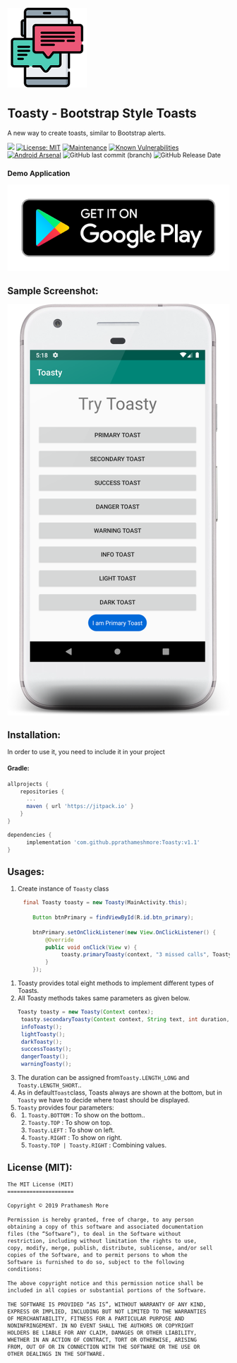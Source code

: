![chat](assets/icon/chat.png)
# Toasty - Bootstrap Style Toasts
A new way to create toasts, similar to Bootstrap alerts.

[![](https://jitpack.io/v/pprathameshmore/Toasty.svg)](https://jitpack.io/#pprathameshmore/Toasty) [![License: MIT](https://img.shields.io/badge/License-MIT-yellow.svg)](https://opensource.org/licenses/MIT)  [![Maintenance](https://img.shields.io/badge/Maintained%3F-yes-green.svg)](https://GitHub.com/pprathameshmore/Toasty) [![Known Vulnerabilities](https://snyk.io/test/github/pprathameshmore/Toasty/badge.svg)](https://snyk.io/test/github/pprathameshmore/Toasty)
[![Android Arsenal](https://img.shields.io/badge/Android%20Arsenal-Toasty-brightgreen.svg?style=plastic)](https://android-arsenal.com/details/1/7781) ![GitHub last commit (branch)](https://img.shields.io/github/last-commit/pprathameshmore/Toasty/master) ![GitHub Release Date](https://img.shields.io/github/release-date/pprathameshmore/Toasty) 


### Demo Application
[![en_badge_web_generic](assets/icon/en_badge_web_generic.png)](https://play.google.com/store/apps/details?id=com.prathameshmore.toasty)

## Sample Screenshot:



![device-2019-07-11-171926](assets/screenshots/device-2019-07-11-171926.png )

## Installation:


In order to use it, you need to include it in your project

#### Gradle:
```groovy
allprojects {
    repositories {
      ...
      maven { url 'https://jitpack.io' }
    }
}
```
```groovy
dependencies {
      implementation 'com.github.pprathameshmore:Toasty:v1.1'
}
```
## Usages:


1. Create instance of `Toasty` class
```java
     final Toasty toasty = new Toasty(MainActivity.this);

        Button btnPrimary = findViewById(R.id.btn_primary);

        btnPrimary.setOnClickListener(new View.OnClickListener() {
            @Override
            public void onClick(View v) {
                 toasty.primaryToasty(context, "3 missed calls", Toasty.LENGTH_LONG, Toasty.BOTTOM);
            }
        });
```
1. Toasty provides total eight methods to implement different types of Toasts.
2. All Toasty methods takes same parameters as given below.
    ```java
   Toasty toasty = new Toasty(Context contex);
     toasty.secondaryToasty(Context context, String text, int duration, int position);
     infoToasty();
     lightToasty();
     darkToasty();
     successToasty();
     dangerToasty();
     warningToasty();  
    ```
1. The duration can be assigned from`Toasty.LENGTH_LONG` and `Toasty.LENGTH_SHORT`..
2. As in default`Toast`class, Toasts always are shown at the bottom, but in `Toasty` we have to decide where toast should be displayed.
3. `Toasty` provides four parameters:
4.  1. `Toasty.BOTTOM` : To show on the bottom..
    1.  `Toasty.TOP` :    To show on top.
    2.  `Toasty.LEFT` : To show on left.
    3.  `Toasty.RIGHT` : To show on right.
    4.  `Toasty.TOP | Toasty.RIGHT` : Combining values.

## License (MIT):


```
The MIT License (MIT)
=====================

Copyright © 2019 Prathamesh More

Permission is hereby granted, free of charge, to any person
obtaining a copy of this software and associated documentation
files (the “Software”), to deal in the Software without
restriction, including without limitation the rights to use,
copy, modify, merge, publish, distribute, sublicense, and/or sell
copies of the Software, and to permit persons to whom the
Software is furnished to do so, subject to the following
conditions:

The above copyright notice and this permission notice shall be
included in all copies or substantial portions of the Software.

THE SOFTWARE IS PROVIDED “AS IS”, WITHOUT WARRANTY OF ANY KIND,
EXPRESS OR IMPLIED, INCLUDING BUT NOT LIMITED TO THE WARRANTIES
OF MERCHANTABILITY, FITNESS FOR A PARTICULAR PURPOSE AND
NONINFRINGEMENT. IN NO EVENT SHALL THE AUTHORS OR COPYRIGHT
HOLDERS BE LIABLE FOR ANY CLAIM, DAMAGES OR OTHER LIABILITY,
WHETHER IN AN ACTION OF CONTRACT, TORT OR OTHERWISE, ARISING
FROM, OUT OF OR IN CONNECTION WITH THE SOFTWARE OR THE USE OR
OTHER DEALINGS IN THE SOFTWARE.
```



